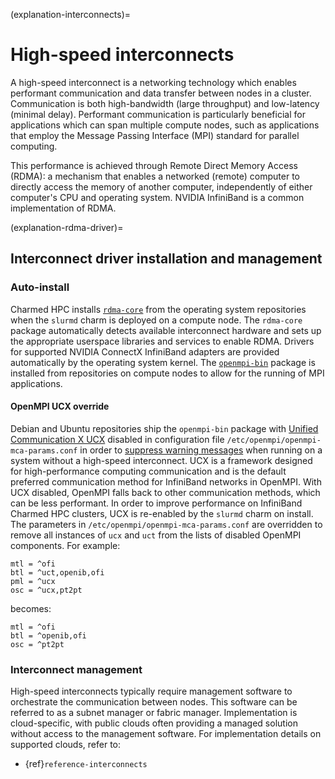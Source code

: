 (explanation-interconnects)=
# High-speed interconnects

A high-speed interconnect is a networking technology which enables performant communication and data transfer between nodes in a cluster. Communication is both high-bandwidth (large throughput) and low-latency (minimal delay). Performant communication is particularly beneficial for applications which can span multiple compute nodes, such as applications that employ the Message Passing Interface (MPI) standard for parallel computing.

This performance is achieved through Remote Direct Memory Access (RDMA): a mechanism that enables a networked (remote) computer to directly access the memory of another computer, independently of either computer's CPU and operating system. NVIDIA InfiniBand is a common implementation of RDMA.

(explanation-rdma-driver)=
## Interconnect driver installation and management

### Auto-install

Charmed HPC installs [`rdma-core`](https://github.com/linux-rdma/rdma-core) from the operating system repositories when the `slurmd` charm is deployed on a compute node. The `rdma-core` package automatically detects available interconnect hardware and sets up the appropriate userspace libraries and services to enable RDMA. Drivers for supported NVIDIA ConnectX InfiniBand adapters are provided automatically by the operating system kernel. The [`openmpi-bin`](https://www.open-mpi.org/) package is installed from repositories on compute nodes to allow for the running of MPI applications.

#### OpenMPI UCX override

Debian and Ubuntu repositories ship the `openmpi-bin` package with [Unified Communication X UCX](https://openucx.org/) disabled in configuration file `/etc/openmpi/openmpi-mca-params.conf` in order to [suppress warning messages](https://github.com/open-mpi/ompi/issues/8367) when running on a system without a high-speed interconnect. UCX is a framework designed for high-performance computing communication and is the default preferred communication method for InfiniBand networks in OpenMPI. With UCX disabled, OpenMPI falls back to other communication methods, which can be less performant. In order to improve performance on InfiniBand Charmed HPC clusters, UCX is re-enabled by the `slurmd` charm on install. The parameters in `/etc/openmpi/openmpi-mca-params.conf` are overridden to remove all instances of `ucx` and `uct` from the lists of disabled OpenMPI components. For example:

```
mtl = ^ofi
btl = ^uct,openib,ofi
pml = ^ucx
osc = ^ucx,pt2pt
```

becomes:

```
mtl = ^ofi
btl = ^openib,ofi
osc = ^pt2pt
```

### Interconnect management

High-speed interconnects typically require management software to orchestrate the communication between nodes. This software can be referred to as a subnet manager or fabric manager. Implementation is cloud-specific, with public clouds often providing a managed solution without access to the management software. For implementation details on supported clouds, refer to:

- {ref}`reference-interconnects`
